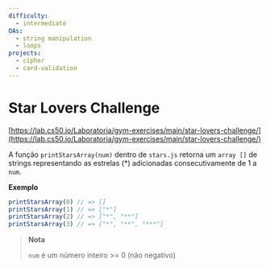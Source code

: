 ```yaml
---
difficulty:
  - intermediate
OAs:
  - string manipulation
  - loops
projects:
  - cipher
  - card-validation
---
```


# Star Lovers Challenge

[https://lab.cs50.io/Laboratoria/gym-exercises/main/star-lovers-challenge/](https://lab.cs50.io/Laboratoria/gym-exercises/main/star-lovers-challenge/)

A função `printStarsArray(num)` dentro de `stars.js` retorna um `array []` de
strings representando as estrelas (*) adicionadas consecutivamente de 1 a `num`.

**Exemplo**

```js
printStarsArray(0) // => []
printStarsArray(1) // => ["*"]
printStarsArray(2) // => ["*", "**"]
printStarsArray(3) // => ["*", "**", "***"]
```

> **Nota**
>
> `num` é um número inteiro >= 0 (não negativo)
